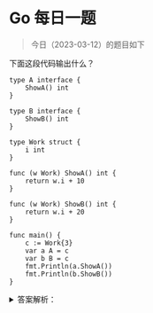 # Go 每日一题

> 今日（2023-03-12）的题目如下

下面这段代码输出什么？

```golang
type A interface {
	ShowA() int
}

type B interface {
	ShowB() int
}

type Work struct {
	i int
}

func (w Work) ShowA() int {
	return w.i + 10
}

func (w Work) ShowB() int {
	return w.i + 20
}

func main() {
	c := Work{3}
	var a A = c
	var b B = c
	fmt.Println(a.ShowA())
	fmt.Println(b.ShowB())
}
```


<details>
<summary>答案解析：</summary>
<div>

参考答案及解析：13 23。

知识点：接口。一种类型实现多个接口，结构体 Work 分别实现了接口 A、B，所以接口变量 a、b 调用各自的方法 ShowA() 和 ShowB()，输出 13、23。


---

### 18楼

13，23，就算实现方法参数是w *Work答案依然不变，因为实现方法本身只是返回运算结果，并没有修改传入参数的值


</div>
</details>
